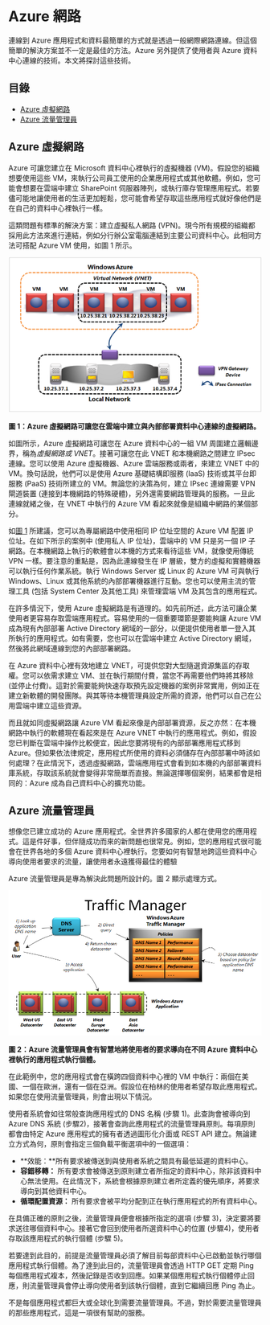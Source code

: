 
# Azure 網路

連線到 Azure 應用程式和資料最簡單的方式就是透過一般網際網路連線。但這個簡單的解決方案並不一定是最佳的方法。Azure 另外提供了使用者與 Azure 資料中心連線的技術。本文將探討這些技術。

## 目錄

* [Azure 虛擬網路](#Vnet)
* [Azure 流量管理員](#TrafficMngr)

## <a name="Vnet"></a>Azure 虛擬網路

Azure 可讓您建立在 Microsoft 資料中心裡執行的虛擬機器 (VM)。假設您的組織想要使用這些 VM，來執行公司員工使用的企業應用程式或其他軟體。例如，您可能會想要在雲端中建立 SharePoint
伺服器陣列，或執行庫存管理應用程式。若要儘可能地讓使用者的生活更加輕鬆，您可能會希望存取這些應用程式就好像他們是在自己的資料中心裡執行一樣。

這類問題有標準的解決方案：建立虛擬私人網路 (VPN)。現今所有規模的組織都採用此方法來進行連結，例如分行辦公室電腦連結到主要公司資料中心。此相同方法可搭配 Azure VM 使用，如圖
1 所示。

<a name="Fig1"></a>

![01_Networking](./media/azure-networking/Networking_01Networking.png)

**圖 1：Azure 虛擬網路可讓您在雲端中建立與內部部署資料中心連線的虛擬網路。**

如圖所示，Azure 虛擬網路可讓您在 Azure 資料中心的一組 VM 周圍建立邏輯邊界，稱為*虛擬網路或 VNET*。接著可讓您在此 VNET 和本機網路之間建立 IPsec 連線。您可以使用 Azure 虛擬機器、Azure 雲端服務或兩者，來建立 VNET 中的 VM。換句話說，他們可以是使用 Azure 基礎結構即服務 (IaaS) 技術或其平台即服務 (PaaS) 技術所建立的 VM。無論您的決策為何，建立 IPsec 連線需要 VPN 閘道裝置 (連接到本機網路的特殊硬體)，另外還需要網路管理員的服務。一旦此連線就緒之後，在 VNET 中執行的 Azure VM 看起來就像是組織中網路的某個部分。

如[圖 1](#Fig1) 所建議，您可以為專屬網路中使用相同 IP 位址空間的 Azure VM 配置 IP 位址。在如下所示的案例中 (使用私人 IP 位址)，雲端中的 VM 只是另一個 IP 子網路。在本機網路上執行的軟體會以本機的方式來看待這些 VM，就像使用傳統 VPN 一樣。要注意的重點是，因為此連線發生在 IP 層級，雙方的虛擬和實體機器可以執行任何作業系統。執行 Windows Server 或 Linux 的 Azure VM 可與執行 Windows、Linux 或其他系統的內部部署機器進行互動。您也可以使用主流的管理工具 (包括 System Center 及其他工具) 來管理雲端 VM 及其包含的應用程式。

在許多情況下，使用 Azure 虛擬網路是有道理的。如先前所述，此方法可讓企業使用者更容易存取雲端應用程式。容易使用的一個重要環節是要能夠讓 Azure VM 成為現有內部部署 Active Directory 網域的一部分，以便提供使用者單一登入其所執行的應用程式。如有需要，您也可以在雲端中建立 Active Directory 網域，然後將此網域連線到您的內部部署網路。

在 Azure 資料中心裡有效地建立 VNET，可提供您對大型隨選資源集區的存取權。您可以依需求建立 VM、並在執行期間付費，當您不再需要他們時將其移除 (並停止付費)。這對於需要能夠快速存取預先設定機器的案例非常實用，例如正在建立新軟體的開發團隊。與其等待本機管理員設定所需的資源，他們可以自己在公用雲端中建立這些資源。

而且就如同虛擬網路讓 Azure VM 看起來像是內部部署資源，反之亦然：在本機網路中執行的軟體現在看起來是在 Azure VNET 中執行的應用程式。例如，假設您已判斷在雲端中操作比較便宜，因此您要將現有的內部部署應用程式移到 Azure。但如果依法律規定，應用程式所使用的資料必須儲存在內部部署中時該如何處理？在此情況下，透過虛擬網路，雲端應用程式會看到如本機的內部部署資料庫系統，存取該系統就會變得非常簡單而直接。無論選擇哪個案例，結果都會是相同的：Azure 成為自己資料中心的擴充功能。

<a name="TrafficMngr"></a>

## Azure 流量管理員

想像您已建立成功的 Azure 應用程式。全世界許多國家的人都在使用您的應用程式。這是件好事，但伴隨成功而來的新問題也很常見。例如，您的應用程式很可能會在世界各地的多個 Azure 資料中心裡執行。您要如何有智慧地跨這些資料中心導向使用者要求的流量，讓使用者永遠獲得最佳的體驗

Azure 流量管理員是專為解決此問題所設計的。圖 2 顯示處理方式。

<a name="Fig3"></a>

![03_TrafficManager](./media/azure-networking/Networking_03TrafficManager.png)

**圖 2：Azure 流量管理員會有智慧地將使用者的要求導向在不同 Azure 資料中心裡執行的應用程式執行個體。**

在此範例中，您的應用程式會在橫跨四個資料中心裡的 VM 中執行：兩個在美國、一個在歐洲，還有一個在亞洲。假設位在柏林的使用者希望存取此應用程式。如果您在使用流量管理員，則會出現以下情況。

使用者系統會如往常般查詢應用程式的 DNS 名稱 (步驟 1)。此查詢會被導向到 Azure DNS 系統 (步驟2)，接著會查詢此應用程式的流量管理員原則。每項原則都會由特定 Azure 應用程式的擁有者透過圖形化介面或 REST API 建立。無論建立方式為何，原則會指定三個負載平衡選項中的一個選項：

* **效能：**所有要求被傳送到與使用者系統之間具有最低延遲的資料中心。
* **容錯移轉：**  所有要求會被傳送到原則建立者所指定的資料中心，除非該資料中心無法使用。在此情況下，系統會根據原則建立者所定義的優先順序，將要求導向到其他資料中心。
* **循環配置資源：** 所有要求會被平均分配到正在執行應用程式的所有資料中心。

在具備正確的原則之後，流量管理員便會根據所指定的選項 (步驟 3)，決定要將要求送往哪個資料中心。接著它會回到使用者所選資料中心的位置 (步驟4)，使用者存取該應用程式的執行個體 (步驟 5)。

若要達到此目的，前提是流量管理員必須了解目前每部資料中心已啟動並執行哪個應用程式執行個體。為了達到此目的，流量管理員會透過 HTTP GET 定期 Ping 每個應用程式複本，然後記錄是否收到回應。如果某個應用程式執行個體停止回應，則流量管理員會停止導向使用者到該執行個體，直到它繼續回應 Ping 為止。

不是每個應用程式都巨大或全球化到需要流量管理員。不過，對於需要流量管理員的那些應用程式，這是一項很有幫助的服務。